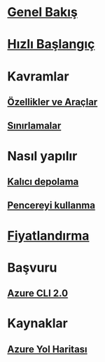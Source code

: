 # [Genel Bakış](overview.md)

# [Hızlı Başlangıç](quickstart.md)

# Kavramlar
## [Özellikler ve Araçlar](features.md)
## [Sınırlamalar](limitations.md)

# Nasıl yapılır
## [Kalıcı depolama](persisting-shell-storage.md)
## [Pencereyi kullanma](using-the-shell-window.md)

# [Fiyatlandırma](pricing.md)

# Başvuru
## [Azure CLI 2.0](/cli/azure) 
# Kaynaklar
## [Azure Yol Haritası](https://azure.microsoft.com/roadmap/?category=monitoring-management)
